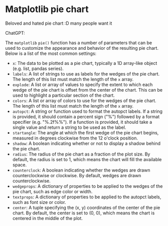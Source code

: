 # Matplotlib pie chart

Beloved and hated pie chart :D many people want it 

ChatGPT:

The `matplotlib` `pie()` function has a number of parameters that can be used to customize the appearance and behavior of the resulting pie chart. Below is a list of the most common settings:

* `x`: The data to be plotted as a pie chart, typically a 1D array-like object (e.g. list, pandas series).
* `labels`: A list of strings to use as labels for the wedges of the pie chart. The length of this list must match the length of the `x` array.
* `explode`: A list or array of values to specify the extent to which each wedge of the pie chart is offset from the center of the chart. This can be used to highlight a particular section of the chart.
* `colors`: A list or array of colors to use for the wedges of the pie chart. The length of this list must match the length of the `x` array.
* `autopct`: A string or function used to format the autopct labels. If a string is provided, it should contain a percent sign ("%") followed by a format specifier (e.g. "%.2f%%"). If a function is provided, it should take a single value and return a string to be used as the label.
* `startangle`: The angle at which the first wedge of the pie chart begins, measured in degrees clockwise from the 12 o'clock position.
* `shadow`: A boolean indicating whether or not to display a shadow behind the pie chart.
* `radius`: The radius of the pie chart as a fraction of the plot size. By default, the radius is set to 1, which means the chart will fill the available space.
* `counterclock`: A boolean indicating whether the wedges are drawn counterclockwise or clockwise. By default, wedges are drawn counterclockwise.
* `wedgeprops`: A dictionary of properties to be applied to the wedges of the pie chart, such as edge color or width.
* `textprops`: A dictionary of properties to be applied to the autopct labels, such as font size or color.
* `center`: A tuple specifying the (x, y) coordinates of the center of the pie chart. By default, the center is set to (0, 0), which means the chart is centered in the middle of the plot.
